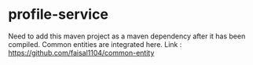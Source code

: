 # profile-service
Need to add this maven project as a maven dependency after it has been compiled.
Common entities are integrated here.
Link : https://github.com/faisal1104/common-entity

